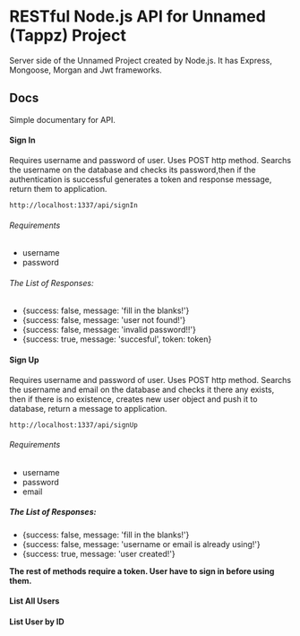 # RESTful Node.js API for Unnamed (Tappz) Project
Server side of the Unnamed Project created by Node.js. It has Express, Mongoose, Morgan and Jwt frameworks.


## Docs

Simple documentary for API.

#### Sign In

Requires username and password of user. Uses POST http method. Searchs the username on the database and checks its password,then if the authentication is successful generates a token and response message, return them to application.

```
http://localhost:1337/api/signIn
```

###### Requirements
- username
- password


###### The List of Responses:
- {success: false, message: 'fill in the blanks!'}
- {success: false, message: 'user not found!'}
- {success: false, message: 'invalid password!!'}
- {success: true, message: 'succesful', token: token}

#### Sign Up

Requires username and password of user. Uses POST http method. Searchs the username and email on the database and checks it there any exists, then if there is no existence, creates new user object and push it to database, return a message to application.

```
http://localhost:1337/api/signUp
```

###### Requirements
- username
- password
- email

##### The List of Responses:
- {success: false, message: 'fill in the blanks!'}
- {success: false, message: 'username or email is already using!'}
- {success: true, message: 'user created!'}

**The rest of methods require a token. User have to sign in before using them.**

#### List All Users

#### List User by ID

